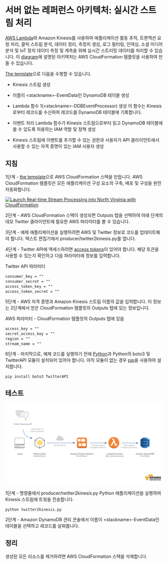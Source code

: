 
# 서버 없는 레퍼런스 아키텍처: 실시간 스트림 처리

[AWS Lambda](http://aws.amazon.com/lambda/)와 Amazon Kinesis를 사용하여 애플리케이션 활동 추적, 트랜잭션 요청 처리, 클릭 스트림 분석, 데이터 정리, 측정치 생성, 로그 필터링, 인덱싱, 소셜 미디어 분석 및 IoT 장치 데이터 측정 및 계측을 위해 실시간 스트리밍 데이터를 처리할 수 있습니다. 이 [diagram](https://s3.amazonaws.com/awslambda-reference-architectures/stream-processing/lambda-refarch-streamprocessing.pdf)에 설명된 아키텍처는 AWS CloudFormation 템플릿을 사용하여 만들 수 있습니다.

[The template](https://s3.amazonaws.com/awslambda-reference-architectures/stream-processing/template.yaml)으로
다음을 수행할 수 있습니다.

-   Kinesis 스트림 생성

-   이름이 &lt;stackname&gt;-EventData인 DynamoDB 테이블 생성

-   Lambda 함수 1(&lt;stackname&gt;-DDBEventProcessor) 생성
    이 함수는 Kinesis로부터 레코드를 수신하여 레코드를
    DynamoDB 테이블에 기록합니다.

-   이벤트 처리 Lambda 함수가 Kinesis 스트림으로부터 읽고
    DynamoDB 테이블에 쓸 수 있도록 허용하는 IAM 역할 및 정책 생성

-   Kinesis 스트림에 이벤트를 추가할 수 있는 권한과
    사용자가 API 클라이언트에서 사용할 수 있는 자격 증명이 있는 IAM 사용자 생성

## 지침

1단계 - [the
template](https://s3.amazonaws.com/awslambda-reference-architectures/stream-processing/template.yaml)으로 AWS CloudFormation 스택을 만듭니다. AWS CloudFormation 템플릿은 모든 애플리케이션 구성 요소의 구축, 배포 및 구성을 완전 자동화합니다.

[![Launch Real-time Stream Processing into North Virginia with CloudFormation](http://docs.aws.amazon.com/AWSCloudFormation/latest/UserGuide/images/cloudformation-launch-stack-button.png)](https://console.aws.amazon.com/cloudformation/home?region=us-east-1#/stacks/new?stackName=lambda-refarch-streamprocessing&templateURL=https://s3.amazonaws.com/awslambda-reference-architectures/stream-processing/template.yaml)

2단계 - AWS CloudFormation 스택이 생성되면 Outputs 탭을 선택하여 아래 단계의 데모 Twitter 클라이언트에 필요한 AWS 파라미터를 볼 수 있습니다.

3단계 - 예제 애플리케이션을 실행하려면 AWS 및 Twitter 정보로 코드를 업데이트해야 합니다. 텍스트 편집기에서 producer/twitter2kinesis.py를 엽니다.

4단계 - Twitter API에 액세스하려면 [access tokens](https://dev.twitter.com/oauth/overview/application-owner-access-tokens)이 있어야 합니다. 해당 토큰을 사용할 수 있는지 확인하고 다음 파라미터에 정보를 입력합니다.

Twitter API 파라미터
```
consumer_key = ""
consumer_secret = ""
access_token_key = ""
access_token_secret = ""
```

5단계 - AWS 자격 증명과 Amazon Kinesis 스트림 이름의 값을 입력합니다. 이 정보는 2단계에서 얻은 CloudFormation 템플릿의 Outputs 탭에 있는 정보입니다.

AWS 파라미터 - CloudFormation 템플릿의 Outputs 탭에 있음
```
access_key = ""
secret_access_key = ""
region = ""
stream_name = ""
```

6단계 - 마지막으로, 예제 코드를 실행하기 전에 [Python](https://www.python.org/)과 Python의 boto3 및 TwitterAPI 모듈이 설치되어 있어야 합니다. 아직 모듈이 없는 경우 [pip](http://pip.readthedocs.org/en/stable/installing/)을 사용하여 설치합니다.

```
pip install boto3 TwitterAPI
```

## 테스트

![Client and Stream Processor Diagram](images/streamprocessing-diagram.png)

1단계 - 명령줄에서 producer/twitter2kinesis.py Python 애플리케이션을 실행하여 Kinesis 스트림에 트윗을 전송합니다.

```
python twitter2kinesis.py
```

2단계 - Amazon DynamoDB 관리 콘솔에서 이름이 &lt;stackname&gt;-EventData인 테이블을 선택하고 레코드를 살펴봅니다.

## 정리

생성된 모든 리소스를 제거하려면 AWS CloudFormation 스택을 삭제합니다.
